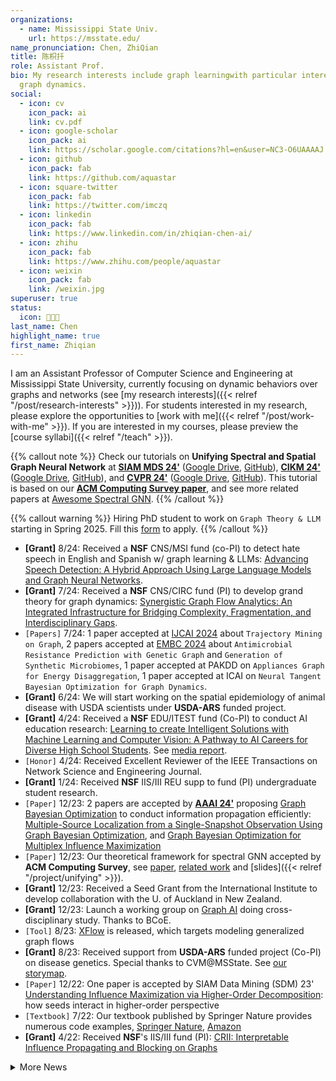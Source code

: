 ```yaml
---
organizations:
  - name: Mississippi State Univ.
    url: https://msstate.edu/
name_pronunciation: Chen, ZhiQian
title: 陈枳扦
role: Assistant Prof.
bio: My research interests include graph learningwith particular interest in
  graph dynamics.
social:
  - icon: cv
    icon_pack: ai
    link: cv.pdf
  - icon: google-scholar
    icon_pack: ai
    link: https://scholar.google.com/citations?hl=en&user=NC3-O6UAAAAJ
  - icon: github
    icon_pack: fab
    link: https://github.com/aquastar
  - icon: square-twitter
    icon_pack: fab
    link: https://twitter.com/imczq
  - icon: linkedin
    icon_pack: fab
    link: https://www.linkedin.com/in/zhiqian-chen-ai/
  - icon: zhihu
    icon_pack: fab
    link: https://www.zhihu.com/people/aquastar
  - icon: weixin
    icon_pack: fab
    link: /weixin.jpg
superuser: true
status:
  icon: 👨🏻‍💻
last_name: Chen
highlight_name: true
first_name: Zhiqian
---
```

I am an Assistant Professor of Computer Science and Engineering at Mississippi State University, currently focusing on dynamic behaviors over graphs and networks (see [my research interests]({{< relref "/post/research-interests" >}})).
For students interested in my research, please explore the opportunities to [work with me]({{< relref "/post/work-with-me" >}}). If you are interested in my courses, please preview the [course syllabi]({{< relref "/teach" >}}).


{{% callout note %}}
Check our tutorials on **Unifying Spectral and Spatial Graph Neural Network** at [**SIAM MDS 24'**](https://meetings.siam.org/sess/dsp_programsess.cfm?SESSIONCODE=80791) ([Google Drive](https://drive.google.com/file/d/1u8CdRxV-k_sVekZGHMEtm8qXDmnz-goW/view?usp=sharing), [GitHub](https://github.com/XGraph-Team/Spectral-Graph-Survey/blob/3ea4b2a0f818f6287b4ddefa19a6c1372a619134/MDS%2024%20tutorial.pdf)), [**CIKM 24'**](https://cikm2024.org/tutorials/) ([Google Drive](https://drive.google.com/file/d/1J4qS83haM-_hSQ9M8U83wGMkY22piFy4/view?usp=sharing), [GitHub](https://github.com/XGraph-Team/Spectral-Graph-Survey/blob/3ea4b2a0f818f6287b4ddefa19a6c1372a619134/CIKM%2024%20tutorial.pdf)), and [**CVPR 24'**](https://cvpr.thecvf.com/virtual/2024/tutorial/23726) ([Google Drive](https://drive.google.com/file/d/1nWL0aTxbjPTk9sRVOttOQyK37J_KUBh6/view?usp=sharing), [GitHub](https://github.com/XGraph-Team/Spectral-Graph-Survey/blob/3ea4b2a0f818f6287b4ddefa19a6c1372a619134/CVPR%2024%20tutorial.pdf)). This tutorial is based on our [**ACM Computing Survey paper**](https://dl.acm.org/doi/10.1145/3627816), and see more related papers at [Awesome Spectral GNN](https://github.com/XGraph-Team/Spectral-Graph-Survey/tree/master).
{{% /callout %}}

{{% callout warning %}}
Hiring PhD student to work on `Graph Theory & LLM` starting in Spring 2025. Fill this [form](https://forms.gle/BMu9sH6YUF5zpfNr5) to apply.
{{% /callout %}}


* **[Grant]** 8/24: Received a **NSF** CNS/MSI fund (co-PI) to detect hate speech in English and Spanish w/ graph learning & LLMs: [Advancing Speech Detection: A Hybrid Approach Using Large Language Models and Graph Neural Networks](https://www.nsf.gov/awardsearch/showAward?AWD_ID=2431176&HistoricalAwards=false). 
* **[Grant]** 7/24: Received a **NSF** CNS/CIRC fund (PI) to develop grand theory for graph dynamics: [Synergistic Graph Flow Analytics: An Integrated Infrastructure for Bridging Complexity, Fragmentation, and Interdisciplinary Gaps](https://www.nsf.gov/awardsearch/showAward?AWD_ID=2345921&HistoricalAwards=false). 
* `[Papers]` 7/24: 1 paper accepted at [IJCAI 2024](https://ijcai24.org/main-track-accepted-papers/) about `Trajectory Mining on Graph`, 2 papers accepted at [EMBC 2024](https://embc.embs.org/2024/wp-content/uploads/sites/102/2024/07/EMBC-2024_Proceedings.pdf) about `Antimicrobial Resistance Prediction with Genetic Graph` and `Generation of Synthetic Microbiomes`, 1 paper accepted at PAKDD on `Appliances Graph for Energy Disaggregation`, 1 paper accepted at ICAI on `Neural Tangent Bayesian Optimization for Graph Dynamics`.
* **[Grant]** 6/24: We will start working on the spatial epidemiology of animal disease with USDA scientists under **USDA-ARS** funded project.
* **[Grant]** 4/24: Received a **NSF** EDU/ITEST fund (Co-PI) to conduct AI education research: [Learning to create Intelligent Solutions with Machine Learning and Computer Vision: A Pathway to AI Careers for Diverse High School Students](https://www.nsf.gov/awardsearch/showAward?AWD_ID=2342574). See [media report](https://www.pressreader.com/usa/starkville-daily-news/20240515/281526526156691).
* `[Honor]` 4/24: Received Excellent Reviewer of the IEEE Transactions on Network Science and Engineering Journal. 
* **[Grant]** 1/24: Received **NSF** IIS/III REU supp to fund (PI) undergraduate student research. 
* `[Paper]` 12/23: 2 papers are accepted by **[AAAI 24'](https://aaai.org/aaai-conference/)** proposing <u>Graph Bayesian Optimization</u> to conduct information propagation efficiently: [Multiple-Source Localization from a Single-Snapshot Observation Using Graph Bayesian Optimization](https://ojs.aaai.org/index.php/AAAI/article/view/30262), and [Graph Bayesian Optimization for Multiplex Influence Maximization](https://ojs.aaai.org/index.php/AAAI/article/view/30255)
* `[Paper]` 12/23:  Our theoretical framework for spectral GNN accepted by **ACM Computing Survey**, see [paper](https://dl.acm.org/doi/10.1145/3627816), [related work](https://github.com/XGraph-Team/Spectral-Graph-Survey) and [slides]({{< relref "/project/unifying" >}}). 
* **[Grant]** 12/23: Received a Seed Grant from the International Institute to develop collaboration with the U. of Auckland in New Zealand.  
* **[Grant]** 12/23: Launch a working group on <u>Graph AI</u> doing cross-disciplinary study. Thanks to BCoE.  
* `[Tool]` 8/23: [XFlow](https://xflow.network/) is released, which targets modeling generalized graph flows  
* **[Grant]** 8/23: Received support from **USDA-ARS** funded project (Co-PI) on disease genetics. Special thanks to CVM@MSState. See [our storymap](https://storymaps.arcgis.com/stories/4569acf3a05944c99360029dd7029a96).
* `[Paper]` 12/22: One paper is accepted by SIAM Data Mining (SDM) 23' [Understanding Influence Maximization via Higher-Order Decomposition](https://epubs.siam.org/doi/abs/10.1137/1.9781611977653.ch86): how seeds interact in higher-order perspective
* `[Textbook]` 7/22: Our textbook published by Springer Nature provides numerous code examples, [Springer Nature](https://link.springer.com/book/10.1007/978-3-030-96756-7), [Amazon](https://www.amazon.com/Machine-Learning-Computer-Scientists-Analysts/dp/3030967557)
* **[Grant]** 4/22: Received **NSF**'s IIS/III fund (PI): [CRII: Interpretable Influence Propagating and Blocking on Graphs](https://www.nsf.gov/awardsearch/showAward?AWD_ID=2153369&HistoricalAwards=false)

<details>
  <summary>More News</summary>

- `[Paper]` 12/21: One paper about Graph Wavelet is accepted by [SIAM Data Mining (SDM) 22'](https://www.siam.org/conferences/cm/conference/sdm22) with SIAM Early Career Travel Award
- `[Tutorial]` 5/21: See our [tutorial Spreading Model for Epidemics](https://beiyulincs.github.io/pub/sdm_tutorial_21.html) ([GNN, RNN, SIR and PDE](/files/SDM21-part2.pptx)) in [SDM 21'](https://www.siam.org/conferences/cm/conference/sdm21)
* `[Paper & Award]` 9/20: Papers on Kalman filtering and school redistricting are accepted by [ACM SIGSPATIAL 20'](https://sigspatial2020.sigspatial.org) with (**Best Paper Award**)
* `[Paper]` 12/19: [Unsupervised learning for material discovery](https://www.nature.com/articles/s41467-019-13214-1) is published in **Nature Communications**.
  * Selected as 22nd of Top 50 Chemistry and Materials Sciences Articles [Top 50 Collection](https://www.nature.com/collections/giacagiaca)

</details>
